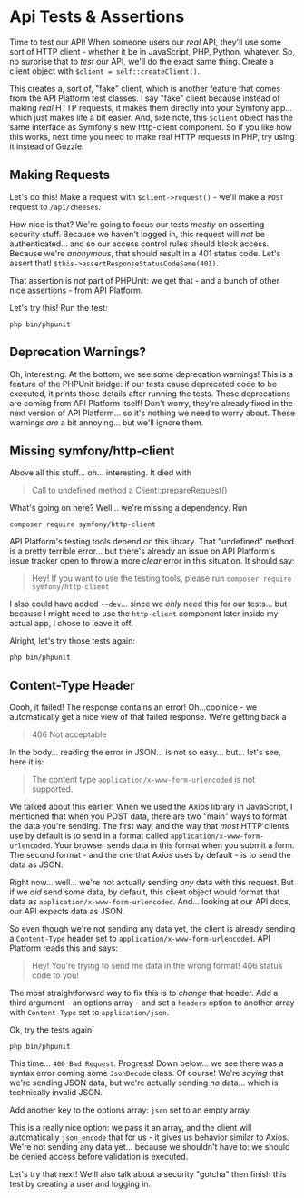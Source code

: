 # Api Tests & Assertions

Time to test our API! When someone users our *real* API, they'll use some sort
of HTTP client - whether it be in JavaScript, PHP, Python, whatever. So, no surprise
that to *test* our API, we'll do the exact same thing. Create a client object with
`$client = self::createClient()`..

This creates a, sort of, "fake" client, which is another feature that comes from
the API Platform test classes. I say "fake" client because instead of making
*real* HTTP requests, it makes them directly into your Symfony app... which just
makes life a bit easier. And, side note, this `$client` object has the same interface
as Symfony's new http-client component. So if you like how this works, next time
you need to make real HTTP requests in PHP, try using it instead of Guzzle.

## Making Requests

Let's do this! Make a request with `$client->request()` - we'll make a `POST`
request to `/api/cheeses`.

How nice is that? We're going to focus our tests *mostly* on asserting security
stuff. Because we haven't logged in, this request will *not* be authenticated...
and so our access control rules should block access. Because we're *anonymous*,
that should result in a 401 status code. Let's assert that!
`$this->assertResponseStatusCodeSame(401)`.

That assertion is *not* part of PHPUnit: we get that - and a bunch of other nice
assertions - from API Platform.

Let's try this! Run the test:

```terminal
php bin/phpunit
```

## Deprecation Warnings?

Oh, interesting. At the bottom, we see some deprecation warnings! This is a feature
of the PHPUnit bridge: if our tests cause deprecated code to be executed, it prints
those details after running the tests. These deprecations are coming from API Platform
itself! Don't worry, they're already fixed in the next version of API Platform...
so it's nothing we need to worry about. These warnings *are* a bit annoying...
but we'll ignore them.

## Missing symfony/http-client

Above all this stuff... oh... interesting. It died with

> Call to undefined method a Client::prepareRequest()

What's going on here? Well... we're missing a dependency. Run

```terminal
composer require symfony/http-client
```

API Platform's testing tools depend on this library. That "undefined" method
is a pretty terrible error... but there's already an issue on API Platform's
issue tracker open to throw a more *clear* error in this situation. It should
say:

> Hey! If you want to use the testing tools, please run
> `composer require symfony/http-client`

I also could have added `--dev`... since we *only* need this for our tests...
but because I might need to use the `http-client` component later inside my actual
app, I chose to leave it off.

Alright, let's try those tests again:

```terminal-silent
php bin/phpunit
```

## Content-Type Header

Oooh, it failed! The response contains an error! Oh...coolnice - we automatically
get a nice view of that failed response. We're getting back a

> 406 Not acceptable

In the body... reading the error in JSON... is not so easy... but... let's see,
here it is:

> The content type `application/x-www-form-urlencoded` is not supported.

We talked about this earlier! When we used the Axios library in JavaScript, I
mentioned that when you POST data, there are two "main" ways to format the data
you're sending. The first way, and the way that *most* HTTP clients use by default
is to send in a format called `application/x-www-form-urlencoded`. Your browser
sends data in this format when you submit a form. The second format - and the
one that Axios uses by default - is to send the data as JSON.

Right now... well... we're not actually sending *any* data with this request.
But if we *did* send some data, by default, this client object would format that
data as `application/x-www-form-urlencoded`. And... looking at our API docs,
our API expects data as JSON.

So even though we're not sending any data yet, the client is already sending a
`Content-Type` header set to `application/x-www-form-urlencoded`. API Platform
reads this and says:

> Hey! You're trying to send me data in the wrong format! 406 status code to you!

The most straightforward way to fix this is to *change* that header. Add a third
argument - an options array - and set a `headers` option to another array with
`Content-Type` set to `application/json`.

Ok, try the tests again:

```terminal-silent
php bin/phpunit
```

This time... `400 Bad Request`. Progress! Down below... we see there was a syntax
error coming some `JsonDecode` class. Of course! We're *saying* that we're sending
JSON data, but we're actually sending *no* data... which is technically invalid
JSON.

Add another key to the options array: `json` set to an empty array.

This is a really nice option: we pass it an array, and the client will automatically
`json_encode` that for us - it gives us behavior similar to Axios. We're not
sending any data yet... because we shouldn't have to: we should be denied access
before validation is executed.

Let's try that next! We'll also talk about a security "gotcha" then finish this
test by creating a user and logging in.
